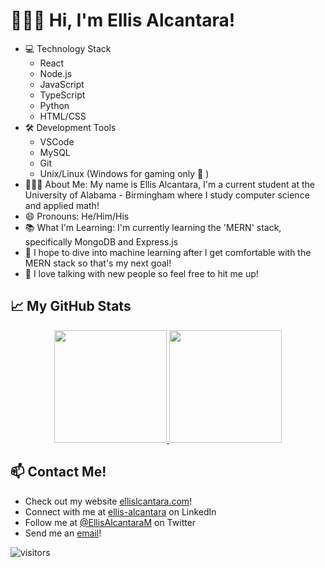 #  👨🏽‍💻 Hi, I'm Ellis Alcantara!

- 💻 Technology Stack
   - React
   - Node.js
   - JavaScript
   - TypeScript
   - Python
   - HTML/CSS
-  🛠️ Development Tools
   - VSCode
   - MySQL
   - Git
   - Unix/Linux (Windows for gaming only 💯 )
- 🤷🏽‍♂️ About Me: My name is Ellis Alcantara, I'm a current student at the University of Alabama - Birmingham where I study computer science and applied math! 
- 😄 Pronouns: He/Him/His
- 📚 What I'm Learning: I'm currently learning the 'MERN' stack, specifically MongoDB and Express.js
- 🔭 I hope to dive into machine learning after I get comfortable with the MERN stack so that's my next goal!
- 💬 I love talking with new people so feel free to hit me up!


## 📈 My GitHub Stats

<p align="center">
<a href="https://github.com/EIIis">
  <img height="180em" src="https://github-readme-stats-eight-theta.vercel.app/api?username=EIIis&show_icons=true&theme=dark&include_all_commits=true&count_private=true"/>
  <img height="180em" src="https://github-readme-stats-eight-theta.vercel.app/api/top-langs/?username=EIIis&layout=compact&langs_count=8&theme=dark"/>
</a>
</p>


## 📫 Contact Me!
- Check out my website [ellislcantara.com](https://www.ellisalcantara.com/)!
- Connect with me at [ellis-alcantara](https://www.linkedin.com/in/ellis-alcantara/) on LinkedIn
- Follow me at [@EllisAlcantaraM](https://twitter.com/EllisAlcantaraM) on Twitter
- Send me an [email](mailto:ellisalcantara@gmail.com)!

![visitors](https://visitor-badge.glitch.me/badge?page_id=EIIis/EIIis)  
